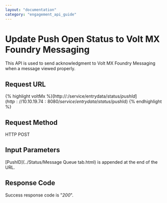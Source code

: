 ```yaml
---
layout: "documentation"
category: "engagement_api_guide"
---
```

                          

Update Push Open Status to Volt MX Foundry Messaging
===================================================

This API is used to send acknowledgment to Volt MX Foundry Messaging when a message viewed properly.

**Request URL**
---------------

{% highlight voltMx %}[http://<host or ip>:<port>/service/entrydata/status/$pushId](http://10.10.19.74:8080/service/entrydata/status/$pushId)
{% endhighlight %}

Request Method
--------------

HTTP POST

Input Parameters
----------------

[PushID](../Status/Message Queue tab.html) is appended at the end of the URL.

Response Code
-------------

Success response code is "_200_".
